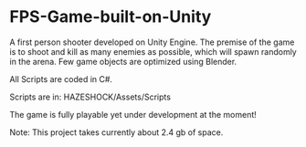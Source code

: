 # FPS-Game-built-on-Unity
A first person shooter developed on Unity Engine. The premise of the game is to shoot and kill as many enemies as possible, which will spawn randomly in the arena. Few game objects are optimized using Blender. 

All Scripts are coded in C#.

Scripts are in: HAZESHOCK/Assets/Scripts

The game is fully playable yet under development at the moment!

Note: This project takes currently about 2.4 gb of space.



